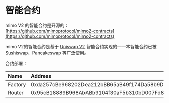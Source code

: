 # 智能合约

mimo V2 的智能合约是开源的：  
[https://github.com/mimoprotocol/mimo2-contracts](https://github.com/mimoprotocol/mimo2-contracts)

mimo V2的智能合约是基于 [Uniswap V2](https://github.com/Uniswap/uniswap-v2-core) 智能合约实现的——本智能合约已被Sushiswap、Pancakeswap 等广泛使用。

合约部署：

| Name | Address |
| :--- | :--- |
| Factory | 0xda257cBe968202Dea212bBB65aB49f174Da58b9D |
| Router | 0x95cB18889B968AbABb9104f30aF5b310bD007Fd8 |

